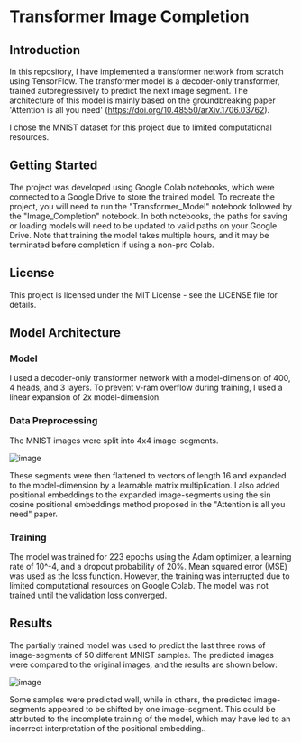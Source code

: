 # Transformer Image Completion 
## Introduction
In this repository, I have implemented a transformer network from scratch using TensorFlow. The transformer model is a decoder-only transformer, trained autoregressively to predict the next image segment. The architecture of this model is mainly based on the groundbreaking paper 'Attention is all you need' (https://doi.org/10.48550/arXiv.1706.03762).

I chose the MNIST dataset for this project due to limited computational resources.

## Getting Started

The project was developed using Google Colab notebooks, which were connected to a Google Drive to store the trained model. To recreate the project, you will need to run the "Transformer_Model" notebook followed by the "Image_Completion" notebook. In both notebooks, the paths for saving or loading models will need to be updated to valid paths on your Google Drive. Note that training the model takes multiple hours, and it may be terminated before completion if using a non-pro Colab.

## License
This project is licensed under the MIT License - see the LICENSE file for details.

## Model Architecture
### Model
I used a decoder-only transformer network with a model-dimension of 400, 4 heads, and 3 layers. To prevent v-ram overflow during training, I used a linear expansion of 2x model-dimension.

### Data Preprocessing
The MNIST images were split into 4x4 image-segments.

![image](https://user-images.githubusercontent.com/77121210/234255571-0be785fa-460a-4636-8e41-c7ce4f592884.png)

 These segments were then flattened to vectors of length 16 and expanded to the model-dimension by a learnable matrix multiplication. I also added positional embeddings to the expanded image-segments using the sin cosine positional embeddings method proposed in the "Attention is all you need" paper.

### Training
The model was trained for 223 epochs using the Adam optimizer, a learning rate of 10^-4, and a dropout probability of 20%. Mean squared error (MSE) was used as the loss function. However, the training was interrupted due to limited computational resources on Google Colab. The model was not trained until the validation loss converged.

## Results
The partially trained model was used to predict the last three rows of image-segments of 50 different MNIST samples. The predicted images were compared to the original images, and the results are shown below:

![image](https://user-images.githubusercontent.com/77121210/234398991-00f1e720-d926-411b-92d5-7fbb501cde1a.png)

Some samples were predicted well, while in others, the predicted image-segments appeared to be shifted by one image-segment. This could be attributed to the incomplete training of the model, which may have led to an incorrect interpretation of the positional embedding..




